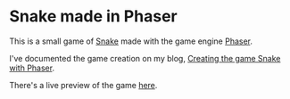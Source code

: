 # Snake made in Phaser #

This is a small game of [Snake](http://en.wikipedia.org/wiki/Snake_(video_game)) made with the game engine [Phaser](http://phaser.io/).

I've documented the game creation on my blog, [Creating the game Snake with Phaser](http://benjaminhorn.io/code/creating-the-game-snake-with-phaser/).

There's a live preview of the game [here](http://www.deepwinter.se/data/phaser-game-snake/).